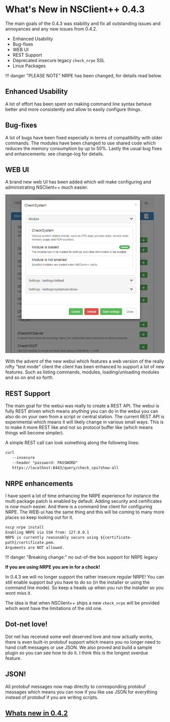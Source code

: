 # What's New in NSClient++ 0.4.3

The main goals of the 0.4.3 was stability and fix all outstanding issues and annoyances and any new issues from 0.4.2.

- Enhanced Usability
- Bug-fixes
- WEB UI
- REST Support
- Deprecated insecure legacy `check_nrpe` SSL
- Linux Packages

!!! danger "PLEASE NOTE"
    NRPE has been changed, for details read below.

## Enhanced Usability

A lot of effort has been spent on making command line syntax behave better and more consistently and allow to easily configure things.

## Bug-fixes

A lot of bugs have been fixed especially in terms of compatibility with older commands.
The modules have been changed to use shared code which reduces the memory consumption by up to 50%.
Lastly the usual bug fixes and enhancements: see change-log for details.

## WEB UI

A brand new web UI has been added which will make configuring and administrating NSClient++ much easier.

![New WEBUI](images/webui.png)

With the advent of the new webui which features a web version of the really nifty "test mode" client the client has been enhanced to support a lot of new features.
Such as listing commands, modules, loading/unloading modules and so on and so forth.

## REST Support

The main goal for the webui was really to create a REST API.
The webui is fully REST driven which means anything you can do in the webui you can also do on your own from a script or central station.
The current REST API is experimental which means it will likely change in various small ways. This is to make it more REST like and not so protocol buffer like (which means things will become simpler).

A simple REST call can look something along the following lines:

```
curl
   --insecure
   --header "password: PASSWORD"
   https://localhost:8443/query/check_cpu?show-all
```

## NRPE enhancements

I have spent a lot of time enhancing the NRPE experience for instance the multi package patch is enabled by default.
Adding security and certificates is now much easier.
And there is a command line client for configuring NRPE.
The WEB-ui has the same thing and this will be coming to many more places so keep looking out for it.

```
nscp nrpe install
Enabling NRPE via SSH from: 127.0.0.1
NRPE is currently reasonably secure using ${certificate-path}/certificate.pem.
Arguments are NOT allowed.
```

!!! danger "Breaking change:"
    no out-of-the box support for NRPE legacy

**If you are using NRPE you are in for a chock!**

In 0.4.3 we will no longer support the rather insecure regular NRPE!
You can still enable support but you have to do so (in the installer or using the command line mode).
So keep a heads up when you run the installer so you wont miss it.

The idea is that when NSClient++ ships a new `check_nrpe` will be provided which wont have the limitations of the old one.

## Dot-net love!

Dot net has received some well deserved love and now actually works, there is even built-in protobuf support which means you no longer need to hand craft messages or use JSON.
We also proved and build a sample plugin so you can see how to do it.
I think this is the longest overdue feature.

## JSON!

All protobuf messages now map directly to corresponding protobuf messages which means you can now if you like use JSON for everything instead of protobuf if you are writing scripts.

## [Whats new in 0.4.2](0.4.2)